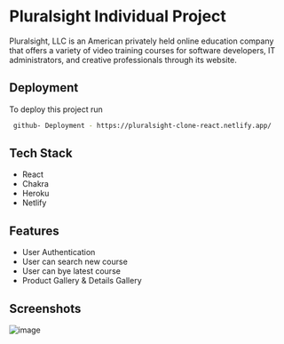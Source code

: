 
# Pluralsight Individual Project

Pluralsight, LLC is an American privately held online education company that offers a variety of video training courses for software developers, IT administrators, and creative professionals through its website.


## Deployment

To deploy this project run

```bash
 github- Deployment - https://pluralsight-clone-react.netlify.app/
```


## Tech Stack

- React 
- Chakra
- Heroku
- Netlify



## Features
- User Authentication
- User can search new course
- User can bye latest course
- Product Gallery & Details Gallery

## Screenshots

<img src="https://erpushpendrasingh.github.io/static/media/deccanherald.e5fe539575c325bd6bff.png" alt="image"/>

